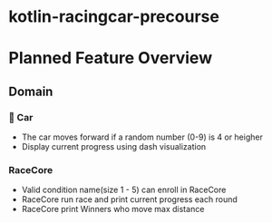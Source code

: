 # kotlin-racingcar-precourse

# Planned Feature Overview
## Domain
### 🚗 Car
- The car moves forward if a random number (0-9) is 4 or heigher
- Display current progress using dash visualization

### RaceCore
- Valid condition name(size 1 - 5) can enroll in RaceCore
- RaceCore run race and print current progress each round
- RaceCore print Winners who move max distance
